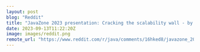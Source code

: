 ```yaml
---
layout: post
blog: "Reddit"
title: "JavaZone 2023 presentation: Cracking the scalability wall - by Sanne Grinovero"
date: 2023-09-13T11:22:20Z
image: images/reddit.png
remote_url: "https://www.reddit.com/r/java/comments/16hked8/javazone_2023_presentation_cracking_the/"
---
```

